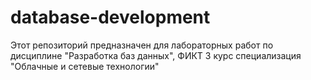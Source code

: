 # database-development
Этот репозиторий предназначен для лабораторных работ по дисциплине "Разработка баз данных", ФИКТ 3 курс специализация "Облачные и сетевые технологии"
